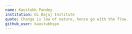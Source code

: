 ```yaml
---
name: Kaustubh Pandey
institution: GL Bajaj Institute
quote: Change is law of nature, hence go with the flow.
github_user: kaustubhspn
---
```


